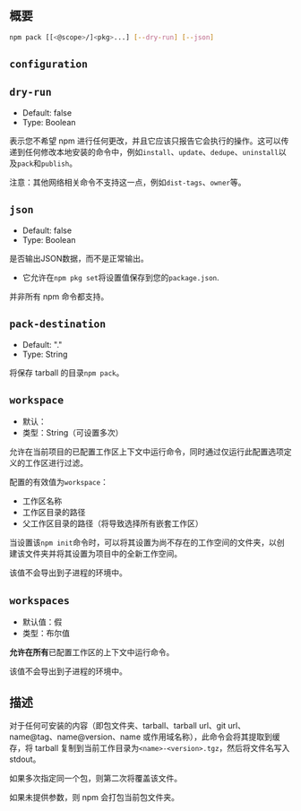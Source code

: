 ## 概要

```bash
npm pack [[<@scope>/]<pkg>...] [--dry-run] [--json]
```

## `configuration`

## `dry-run`

- Default: false
- Type: Boolean

表示您不希望 npm 进行任何更改，并且它应该只报告它会执行的操作。这可以传递到任何修改本地安装的命令中，例如`install`、`update`、`dedupe`、`uninstall`以及`pack`和`publish`。

注意：其他网络相关命令不支持这一点，例如`dist-tags`、`owner`等。

## `json`

- Default: false
- Type: Boolean

是否输出JSON数据，而不是正常输出。

- 它允许在`npm pkg set`将设置值保存到您的`package.json`.

并非所有 npm 命令都支持。

## `pack-destination`

- Default: "."
- Type: String

将保存 tarball 的目录`npm pack`。

## `workspace`

- 默认：
- 类型：String（可设置多次）

允许在当前项目的已配置工作区上下文中运行命令，同时通过仅运行此配置选项定义的工作区进行过滤。

配置的有效值为`workspace`：

- 工作区名称
- 工作区目录的路径
- 父工作区目录的路径（将导致选择所有嵌套工作区）

当设置该`npm init`命令时，可以将其设置为尚不存在的工作空间的文件夹，以创建该文件夹并将其设置为项目中的全新工作空间。

该值不会导出到子进程的环境中。

## `workspaces`

- 默认值：假
- 类型：布尔值

**允许在所有**已配置工作区的上下文中运行命令。

该值不会导出到子进程的环境中。

## 描述

对于任何可安装的内容（即包文件夹、tarball、tarball url、git url、name@tag、name@version、name 或作用域名称），此命令会将其提取到缓存，将 tarball 复制到当前工作目录为`<name>-<version>.tgz`，然后将文件名写入 stdout。

如果多次指定同一个包，则第二次将覆盖该文件。

如果未提供参数，则 npm 会打包当前包文件夹。
